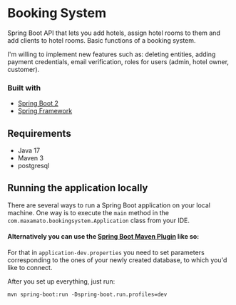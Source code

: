 # Booking System

Spring Boot API that lets you add hotels, assign hotel rooms to them and add clients
to hotel rooms. Basic functions of a booking system. 

I'm willing to implement new features such as: deleting entities, adding payment credentials, email verification,
roles for users (admin, hotel owner, customer). 

### Built with

* [Spring Boot 2](https://spring.io/projects/spring-boot)
* [Spring Framework](https://spring.io/projects/spring-framework)

## Requirements
* Java 17
* Maven 3
* postgresql 

## Running the application locally
There are several ways to run a Spring Boot application on your local machine.
One way is to execute the `main` method in the `com.maxamato.bookingsystem.Application` class from your IDE.



#### Alternatively you can use the [Spring Boot Maven Plugin](https://docs.spring.io/spring-boot/docs/current/reference/html/build-tool-plugins-maven-plugin.html) like so:

For that in `application-dev.properties` you need to set parameters corresponding to the ones of your newly created database,
to which you'd like to connect.

After you set up everything, just run:
```
mvn spring-boot:run -Dspring-boot.run.profiles=dev
```
